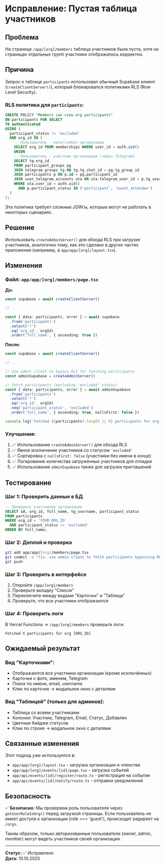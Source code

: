 # Исправление: Пустая таблица участников

## Проблема

На странице `/app/[org]/members` таблица участников была пуста, хотя на страницах отдельных групп участники отображались корректно.

## Причина

Запрос к таблице `participants` использовал обычный Supabase клиент (`createClientServer()`), который блокировался политиками RLS (Row Level Security).

### RLS политика для `participants`:
```sql
CREATE POLICY "Members can view org participants"
ON participants FOR SELECT
TO authenticated
USING (
  participant_status != 'excluded'
  AND org_id IN (
    -- Пользователь - owner/admin организации
    SELECT org_id FROM memberships WHERE user_id = auth.uid()
    UNION
    -- Пользователь - участник организации (через Telegram)
    SELECT tg.org_id
    FROM participant_groups pg
    JOIN telegram_groups tg ON tg.tg_chat_id = pg.tg_group_id
    JOIN participants p ON p.id = pg.participant_id
    JOIN user_telegram_accounts uta ON uta.telegram_user_id = p.tg_user_id AND uta.org_id = tg.org_id
    WHERE uta.user_id = auth.uid()
      AND p.participant_status IN ('participant', 'event_attendee')
  )
);
```

Эта политика требует сложные JOIN'ы, которые могут не работать в некоторых сценариях.

## Решение

Использовать `createAdminServer()` для обхода RLS при загрузке участников, аналогично тому, как это сделано в других частях приложения (например, в `app/app/[org]/layout.tsx`).

## Изменения

### Файл: `app/app/[org]/members/page.tsx`

**До:**
```typescript
const supabase = await createClientServer()

// ...

const { data: participants, error } = await supabase
  .from('participants')
  .select('*')
  .eq('org_id', orgId)
  .order('full_name', { ascending: true })
```

**После:**
```typescript
const supabase = await createClientServer()

// ...

// Use admin client to bypass RLS for fetching participants
const adminSupabase = createAdminServer()

// Fetch participants (excluding 'excluded' status)
const { data: participants, error } = await adminSupabase
  .from('participants')
  .select('*')
  .eq('org_id', orgId)
  .neq('participant_status', 'excluded')
  .order('full_name', { ascending: true, nullsFirst: false })

console.log(`Fetched ${participants?.length || 0} participants for org ${orgId}`)
```

### Улучшения:
1. ✅ Использование `createAdminServer()` для обхода RLS
2. ✅ Явное исключение участников со статусом `'excluded'`
3. ✅ Сортировка с `nullsFirst: false` (участники без имени в конце)
4. ✅ Логирование количества загруженных участников для отладки
5. ✅ Использование `adminSupabase` также для загрузки приглашений

## Тестирование

### Шаг 1: Проверить данные в БД
```sql
-- Проверить участников организации
SELECT id, org_id, full_name, tg_username, participant_status
FROM participants
WHERE org_id = 'YOUR_ORG_ID'
  AND participant_status != 'excluded'
ORDER BY full_name;
```

### Шаг 2: Деплой и проверка
```bash
git add app/app/[org]/members/page.tsx
git commit -m "fix: use admin client to fetch participants bypassing RLS"
git push
```

### Шаг 3: Проверить в интерфейсе
1. Откройте `/app/[org]/members`
2. Проверьте вкладку "Список"
3. Переключите между видами "Карточки" и "Таблица"
4. Проверьте, что все участники отображаются

### Шаг 4: Проверить логи
В Vercel Functions → `/app/[org]/members` проверьте логи:
```
Fetched X participants for org [ORG_ID]
```

## Ожидаемый результат

### Вид "Карточками":
- Отображаются все участники организации (кроме исключённых)
- Карточки с фото, именем, Telegram
- Поиск по имени, email, username
- Клик по карточке → модальное окно с деталями

### Вид "Таблицей" (только для админов):
- Таблица со всеми участниками
- Колонки: Участник, Telegram, Email, Статус, Добавлен
- Цветные бейджи статусов
- Клик по строке → модальное окно с деталями

## Связанные изменения

Этот подход уже используется в:
- `app/app/[org]/layout.tsx` - загрузка организации и членства
- `app/app/[org]/events/[id]/page.tsx` - загрузка событий
- `app/api/events/[id]/register/route.ts` - регистрация на события
- `app/api/events/[id]/notify/route.ts` - отправка уведомлений

## Безопасность

✅ **Безопасно:** Мы проверяем роль пользователя через `getUserRoleInOrg()` перед загрузкой страницы. Если пользователь не имеет доступа к организации (role === 'guest'), происходит редирект на `/orgs`.

Таким образом, только авторизованные пользователи (owner, admin, member) могут видеть участников своей организации.

---

**Статус:** ✅ Исправлено  
**Дата:** 10.10.2025

